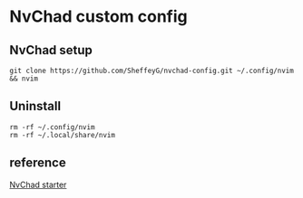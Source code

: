 # NvChad custom config

## NvChad setup

```
git clone https://github.com/SheffeyG/nvchad-config.git ~/.config/nvim && nvim
```

## Uninstall
```
rm -rf ~/.config/nvim
rm -rf ~/.local/share/nvim
```

## reference
[NvChad starter](https://github.com/NvChad/starter)
